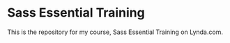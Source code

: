 # Sass Essential Training
This is the repository for my course, Sass Essential Training on Lynda.com.

